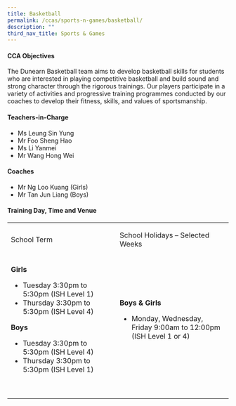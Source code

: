 ```yaml
---
title: Basketball
permalink: /ccas/sports-n-games/basketball/
description: ""
third_nav_title: Sports & Games
---
```

<h4>CCA Objectives</h4>
<p>The Dunearn Basketball team aims to develop basketball skills for students who are interested in playing competitive basketball and&nbsp;build sound and strong character through the rigorous trainings. Our players participate in a variety of activities and progressive training programmes conducted by our coaches to develop their fitness, skills, and values of sportsmanship.</p>

<h4>Teachers-in-Charge</h4>
<ul>
<li>Ms Leung Sin Yung</li>
<li>Mr Foo Sheng Hao</li>
<li>Ms Li Yanmei</li>
<li>Mr Wang Hong Wei</li>
</ul>
<h4>Coaches</h4>
<ul>
<li>Mr Ng Loo Kuang (Girls)</li>
<li>Mr Tan Jun Liang (Boys)</li>
</ul>
<h4>Training Day, Time and Venue</h4>
<table>
<tbody>
<tr>
<td style="width: 280.438px;">
<p>School Term</p>
</td>
<td style="width: 283.962px;">
<p>School Holidays &ndash; Selected Weeks</p>
</td>
</tr>
<tr>
<td style="width: 280.438px;">
<p><strong>Girls</strong></p>
<ul>
<li>Tuesday 3:30pm to 5:30pm (ISH Level 1)</li>
<li>Thursday 3:30pm to 5:30pm (ISH Level 4)</li>
</ul>
<p><strong>Boys</strong></p>
<ul>
<li>Tuesday 3:30pm to 5:30pm (ISH Level 4)</li>
<li>Thursday 3:30pm to 5:30pm (ISH Level 1)</li>
</ul>
<p>&nbsp;</p>
</td>
<td style="width: 283.962px;">
<p><strong>Boys &amp; Girls</strong></p>
<ul>
<li>Monday, Wednesday, Friday 9:00am to 12:00pm (ISH Level 1 or 4)</li>
</ul>
<p>&nbsp;</p>
</td>
</tr>
</tbody>
</table>